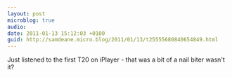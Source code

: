 ```yaml
---
layout: post
microblog: true
audio: 
date: 2011-01-13 15:12:03 +0100
guid: http://samdeane.micro.blog/2011/01/13/t25555680840654849.html
---
```

Just listened to the first T20 on iPlayer - that was a bit of a nail biter wasn't it?
